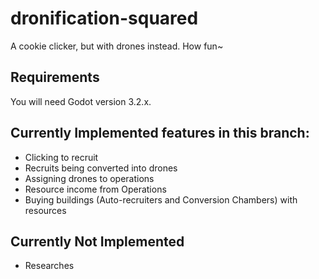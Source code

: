 # dronification-squared

A cookie clicker, but with drones instead. How fun~

## Requirements

You will need Godot version 3.2.x.

## Currently Implemented features in this branch:
- Clicking to recruit
- Recruits being converted into drones
- Assigning drones to operations
- Resource income from Operations
- Buying buildings (Auto-recruiters and Conversion Chambers) with resources

## Currently Not Implemented
- Researches